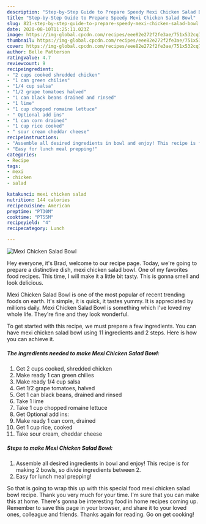 ```yaml
---
description: "Step-by-Step Guide to Prepare Speedy Mexi Chicken Salad Bowl"
title: "Step-by-Step Guide to Prepare Speedy Mexi Chicken Salad Bowl"
slug: 821-step-by-step-guide-to-prepare-speedy-mexi-chicken-salad-bowl
date: 2020-08-10T11:25:11.023Z
image: https://img-global.cpcdn.com/recipes/eee82e272f2fe3ae/751x532cq70/mexi-chicken-salad-bowl-recipe-main-photo.jpg
thumbnail: https://img-global.cpcdn.com/recipes/eee82e272f2fe3ae/751x532cq70/mexi-chicken-salad-bowl-recipe-main-photo.jpg
cover: https://img-global.cpcdn.com/recipes/eee82e272f2fe3ae/751x532cq70/mexi-chicken-salad-bowl-recipe-main-photo.jpg
author: Belle Patterson
ratingvalue: 4.7
reviewcount: 9
recipeingredient:
- "2 cups cooked shredded chicken"
- "1 can green chilies"
- "1/4 cup salsa"
- "1/2 grape tomatoes halved"
- "1 can black beans drained and rinsed"
- "1 lime"
- "1 cup chopped romaine lettuce"
- " Optional add ins"
- "1 can corn drained"
- "1 cup rice cooked"
- " sour cream cheddar cheese"
recipeinstructions:
- "Assemble all desired ingredients in bowl and enjoy! This recipe is for making 2 bowls, so divide ingredients between 2."
- "Easy for lunch meal prepping!"
categories:
- Recipe
tags:
- mexi
- chicken
- salad

katakunci: mexi chicken salad 
nutrition: 144 calories
recipecuisine: American
preptime: "PT30M"
cooktime: "PT55M"
recipeyield: "4"
recipecategory: Lunch

---
```



![Mexi Chicken Salad Bowl](https://img-global.cpcdn.com/recipes/eee82e272f2fe3ae/751x532cq70/mexi-chicken-salad-bowl-recipe-main-photo.jpg)

Hey everyone, it's Brad, welcome to our recipe page. Today, we're going to prepare a distinctive dish, mexi chicken salad bowl. One of my favorites food recipes. This time, I will make it a little bit tasty. This is gonna smell and look delicious.



Mexi Chicken Salad Bowl is one of the most popular of recent trending foods on earth. It's simple, it is quick, it tastes yummy. It is appreciated by millions daily. Mexi Chicken Salad Bowl is something which I've loved my whole life. They're fine and they look wonderful.


To get started with this recipe, we must prepare a few ingredients. You can have mexi chicken salad bowl using 11 ingredients and 2 steps. Here is how you can achieve it.

<!--inarticleads1-->

##### The ingredients needed to make Mexi Chicken Salad Bowl:

1. Get 2 cups cooked, shredded chicken
1. Make ready 1 can green chilies
1. Make ready 1/4 cup salsa
1. Get 1/2 grape tomatoes, halved
1. Get 1 can black beans, drained and rinsed
1. Take 1 lime
1. Take 1 cup chopped romaine lettuce
1. Get  Optional add ins:
1. Make ready 1 can corn, drained
1. Get 1 cup rice, cooked
1. Take  sour cream, cheddar cheese




<!--inarticleads2-->

##### Steps to make Mexi Chicken Salad Bowl:

1. Assemble all desired ingredients in bowl and enjoy! This recipe is for making 2 bowls, so divide ingredients between 2.
1. Easy for lunch meal prepping!




So that is going to wrap this up with this special food mexi chicken salad bowl recipe. Thank you very much for your time. I'm sure that you can make this at home. There's gonna be interesting food in home recipes coming up. Remember to save this page in your browser, and share it to your loved ones, colleague and friends. Thanks again for reading. Go on get cooking!
